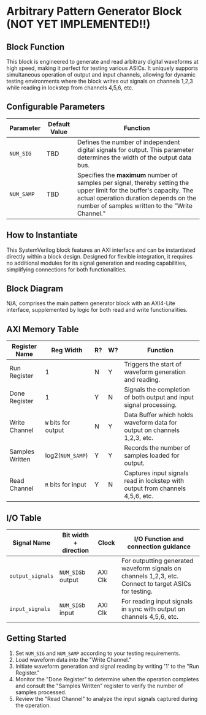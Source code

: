 
# Arbitrary Pattern Generator Block (NOT YET IMPLEMENTED!!)

## Block Function

This block is engineered to generate and read arbitrary digital waveforms at high speed, making it perfect for testing various ASICs. It uniquely supports simultaneous operation of output and input channels, allowing for dynamic testing environments where the block writes out signals on channels 1,2,3 while reading in lockstep from channels 4,5,6, etc.

## Configurable Parameters

| Parameter    | Default Value | Function |
|--------------|---------------|----------|
| `NUM_SIG`    | TBD           | Defines the number of independent digital signals for output. This parameter determines the width of the output data bus. |
| `NUM_SAMP`   | TBD           | Specifies the **maximum** number of samples per signal, thereby setting the upper limit for the buffer's capacity. The actual operation duration depends on the number of samples written to the "Write Channel." |

## How to Instantiate

This SystemVerilog block features an AXI interface and can be instantiated directly within a block design. Designed for flexible integration, it requires no additional modules for its signal generation and reading capabilities, simplifying connections for both functionalities.

## Block Diagram

N/A, comprises the main pattern generator block with an AXI4-Lite interface, supplemented by logic for both read and write functionalities.

## AXI Memory Table

| Register Name    | Reg Width                | R? | W? | Function |
|------------------|--------------------------|----|----|----------|
| Run Register     | 1                        | N  | Y  | Triggers the start of waveform generation and reading. |
| Done Register    | 1                        | Y  | N  | Signals the completion of both output and input signal processing. |
| Write Channel    | `W` bits for output| N  | Y  | Data Buffer which holds waveform data for output on channels 1,2,3, etc. |
| Samples Written  | log2(`NUM_SAMP`)         | Y  | Y  | Records the number of samples loaded for output. |
| Read Channel     | `R` bits for input | Y  | N  | Captures input signals read in lockstep with output from channels 4,5,6, etc. |

## I/O Table

| Signal Name       | Bit width + direction    | Clock   | I/O Function and connection guidance |
|-------------------|--------------------------|---------|--------------------------------------|
| `output_signals`  | `NUM_SIG`b output        | AXI Clk | For outputting generated waveform signals on channels 1,2,3, etc. Connect to target ASICs for testing. |
| `input_signals`   | `NUM_SIG`b input         | AXI Clk | For reading input signals in sync with output on channels 4,5,6, etc. |

## Getting Started

1. Set `NUM_SIG` and `NUM_SAMP` according to your testing requirements.
2. Load waveform data into the "Write Channel."
3. Initiate waveform generation and signal reading by writing '1' to the "Run Register."
4. Monitor the "Done Register" to determine when the operation completes and consult the "Samples Written" register to verify the number of samples processed.
5. Review the "Read Channel" to analyze the input signals captured during the operation.

